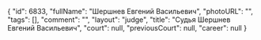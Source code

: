{
    "id": 6833,
    "fullName": "Шершнев Евгений Васильевич",
    "photoURL": "",
    "tags": [],
    "comment": "",
    "layout": "judge",
    "title": "Судья Шершнев Евгений Васильевич",
    "court": null,
    "previousCourt": null,
    "career": null
}